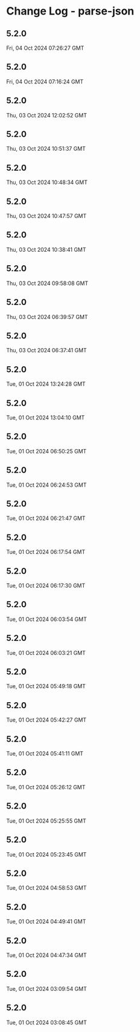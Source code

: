 # Change Log - parse-json

<!-- This log was last generated on Fri, 04 Oct 2024 07:26:27 GMT and should not be manually modified. -->

<!-- Start content -->

## 5.2.0

Fri, 04 Oct 2024 07:26:27 GMT

## 5.2.0

Fri, 04 Oct 2024 07:16:24 GMT

## 5.2.0

Thu, 03 Oct 2024 12:02:52 GMT

## 5.2.0

Thu, 03 Oct 2024 10:51:37 GMT

## 5.2.0

Thu, 03 Oct 2024 10:48:34 GMT

## 5.2.0

Thu, 03 Oct 2024 10:47:57 GMT

## 5.2.0

Thu, 03 Oct 2024 10:38:41 GMT

## 5.2.0

Thu, 03 Oct 2024 09:58:08 GMT

## 5.2.0

Thu, 03 Oct 2024 06:39:57 GMT

## 5.2.0

Thu, 03 Oct 2024 06:37:41 GMT

## 5.2.0

Tue, 01 Oct 2024 13:24:28 GMT

## 5.2.0

Tue, 01 Oct 2024 13:04:10 GMT

## 5.2.0

Tue, 01 Oct 2024 06:50:25 GMT

## 5.2.0

Tue, 01 Oct 2024 06:24:53 GMT

## 5.2.0

Tue, 01 Oct 2024 06:21:47 GMT

## 5.2.0

Tue, 01 Oct 2024 06:17:54 GMT

## 5.2.0

Tue, 01 Oct 2024 06:17:30 GMT

## 5.2.0

Tue, 01 Oct 2024 06:03:54 GMT

## 5.2.0

Tue, 01 Oct 2024 06:03:21 GMT

## 5.2.0

Tue, 01 Oct 2024 05:49:18 GMT

## 5.2.0

Tue, 01 Oct 2024 05:42:27 GMT

## 5.2.0

Tue, 01 Oct 2024 05:41:11 GMT

## 5.2.0

Tue, 01 Oct 2024 05:26:12 GMT

## 5.2.0

Tue, 01 Oct 2024 05:25:55 GMT

## 5.2.0

Tue, 01 Oct 2024 05:23:45 GMT

## 5.2.0

Tue, 01 Oct 2024 04:58:53 GMT

## 5.2.0

Tue, 01 Oct 2024 04:49:41 GMT

## 5.2.0

Tue, 01 Oct 2024 04:47:34 GMT

## 5.2.0

Tue, 01 Oct 2024 03:09:54 GMT

## 5.2.0

Tue, 01 Oct 2024 03:08:45 GMT
